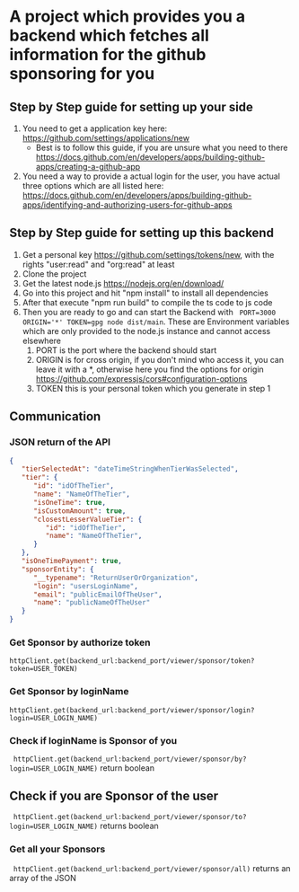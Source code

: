 # A project which provides you a backend which fetches all information for the github sponsoring for you

## Step by Step guide for setting up your side

1. You need to get a application key here: https://github.com/settings/applications/new
   - Best is to follow this guide, if you are unsure what you need to there https://docs.github.com/en/developers/apps/building-github-apps/creating-a-github-app
2. You need a way to provide a actual login for the user, you have actual three options which are all listed here: https://docs.github.com/en/developers/apps/building-github-apps/identifying-and-authorizing-users-for-github-apps

## Step by Step guide for setting up this backend
1. Get a personal key https://github.com/settings/tokens/new, with the rights "user:read" and "org:read" at least
2. Clone the project
3. Get the latest node.js https://nodejs.org/en/download/
4. Go into this project and hit "npm install" to install all dependencies
5. After that execute "npm run build" to compile the ts code to js code
6. Then you are ready to go and can start the Backend with ``` PORT=3000 ORIGIN='*' TOKEN=gpg node dist/main```. These are Environment variables which are only provided to the node.js instance and cannot access elsewhere
   1. PORT is the port where the backend should start
   2. ORIGIN is for cross origin, if you don't mind who access it, you can leave it with a *, otherwise here you find the options for origin https://github.com/expressjs/cors#configuration-options
   3. TOKEN this is your personal token which you generate in step 1

## Communication

### JSON return of the API
```json
{
   "tierSelectedAt": "dateTimeStringWhenTierWasSelected",
   "tier": {
      "id": "idOfTheTier",
      "name": "NameOfTheTier",
      "isOneTime": true,
      "isCustomAmount": true,
      "closestLesserValueTier": {
         "id": "idOfTheTier",
         "name": "NameOfTheTier",
      }
   },
   "isOneTimePayment": true,
   "sponsorEntity": {
      "__typename": "ReturnUserOrOrganization",
      "login": "usersLoginName",
      "email": "publicEmailOfTheUser",
      "name": "publicNameOfTheUser"
   }
}
```

### Get Sponsor by authorize token
``` httpClient.get(backend_url:backend_port/viewer/sponsor/token?token=USER_TOKEN) ```

### Get Sponsor by loginName
``` httpClient.get(backend_url:backend_port/viewer/sponsor/login?login=USER_LOGIN_NAME) ```
 
### Check if loginName is Sponsor of you
``` httpClient.get(backend_url:backend_port/viewer/sponsor/by?login=USER_LOGIN_NAME)```
return boolean

## Check if you are Sponsor of the user
``` httpClient.get(backend_url:backend_port/viewer/sponsor/to?login=USER_LOGIN_NAME)```
returns boolean

### Get all your Sponsors
``` httpClient.get(backend_url:backend_port/viewer/sponsor/all)```
returns an array of the JSON